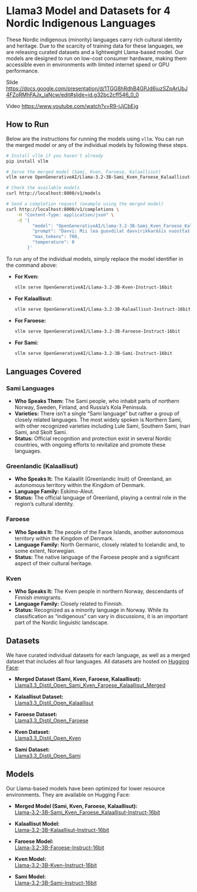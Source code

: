 # Llama3 Model and Datasets for 4 Nordic Indigenous Languages

These Nordic indigenous (minority) languages carry rich cultural identity and heritage. Due to the scarcity of training data for these languages, we are releasing curated datasets and a lightweight Llama-based model. Our models are designed to run on low-cost consumer hardware, making them accessible even in environments with limited internet speed or GPU performance.

Slide
https://docs.google.com/presentation/d/1TGG8hRdhB4GPJd6iuzSZpArUbJ4FZoRMhFAJx_iaNcw/edit#slide=id.g32bc2cff546_0_0

Video
https://www.youtube.com/watch?v=R9-jJjCbEjg

## How to Run

Below are the instructions for running the models using `vllm`. You can run the merged model or any of the individual models by following these steps.

```bash
# Install vllm if you haven't already
pip install vllm

# Serve the merged model (Sami, Kven, Faroese, Kalaallisut)
vllm serve OpenGenerativeAI/Llama-3.2-3B-Sami_Kven_Faroese_Kalaallisut-Instruct-16bit

# Check the available models
curl http://localhost:8000/v1/models

# Send a completion request (example using the merged model)
curl http://localhost:8000/v1/completions \
    -H "Content-Type: application/json" \
    -d '{
          "model": "OpenGenerativeAI/Llama-3.2-3B-Sami_Kven_Faroese_Kalaallisut-Instruct-16bit",
          "prompt": "Davvi: Mii lea guovdilat davvirikkarášis vuosttaš eahket eará sániid numermalaš árvvu, jus galgá vuosttaš sáni.",
          "max_tokens": 700,
          "temperature": 0
        }'

```

To run any of the individual models, simply replace the model identifier in the command above:

-   **For Kven:**
    
    ```bash
    vllm serve OpenGenerativeAI/Llama-3.2-3B-Kven-Instruct-16bit
    
    ```
    
-   **For Kalaallisut:**
    
    ```bash
    vllm serve OpenGenerativeAI/Llama-3.2-3B-Kalaallisut-Instruct-16bit
    
    ```
    
-   **For Faroese:**
    
    ```bash
    vllm serve OpenGenerativeAI/Llama-3.2-3B-Faroese-Instruct-16bit
    
    ```
    
-   **For Sami:**
    
    ```bash
    vllm serve OpenGenerativeAI/Llama-3.2-3B-Sami-Instruct-16bit
    
    ```

## Languages Covered

### Sami Languages
- **Who Speaks Them:** The Sami people, who inhabit parts of northern Norway, Sweden, Finland, and Russia’s Kola Peninsula.
- **Varieties:** There isn’t a single “Sami language” but rather a group of closely related languages. The most widely spoken is Northern Sami, with other recognized varieties including Lule Sami, Southern Sami, Inari Sami, and Skolt Sami.
- **Status:** Official recognition and protection exist in several Nordic countries, with ongoing efforts to revitalize and promote these languages.

### Greenlandic (Kalaallisut)
- **Who Speaks It:** The Kalaallit (Greenlandic Inuit) of Greenland, an autonomous territory within the Kingdom of Denmark.
- **Language Family:** Eskimo-Aleut.
- **Status:** The official language of Greenland, playing a central role in the region’s cultural identity.

### Faroese
- **Who Speaks It:** The people of the Faroe Islands, another autonomous territory within the Kingdom of Denmark.
- **Language Family:** North Germanic, closely related to Icelandic and, to some extent, Norwegian.
- **Status:** The native language of the Faroese people and a significant aspect of their cultural heritage.

### Kven
- **Who Speaks It:** The Kven people in northern Norway, descendants of Finnish immigrants.
- **Language Family:** Closely related to Finnish.
- **Status:** Recognized as a minority language in Norway. While its classification as “indigenous” can vary in discussions, it is an important part of the Nordic linguistic landscape.

## Datasets

We have curated individual datasets for each language, as well as a merged dataset that includes all four languages. All datasets are hosted on [Hugging Face](https://huggingface.co/):

- **Merged Dataset (Sami, Kven, Faroese, Kalaallisut):**  
  [Llama3.3_Distil_Open_Sami_Kven_Faroese_Kalaallisut_Merged](https://huggingface.co/datasets/OpenGenerativeAI/Llama3.3_Distil_Open_Sami_Kven_Faroese_Kalaallisut_Merged)

- **Kalaallisut Dataset:**  
  [Llama3.3_Distil_Open_Kalaallisut](https://huggingface.co/datasets/OpenGenerativeAI/Llama3.3_Distil_Open_Kalaallisut)

- **Faroese Dataset:**  
  [Llama3.3_Distil_Open_Faroese](https://huggingface.co/datasets/OpenGenerativeAI/Llama3.3_Distil_Open_Faroese)

- **Kven Dataset:**  
  [Llama3.3_Distil_Open_Kven](https://huggingface.co/datasets/OpenGenerativeAI/Llama3.3_Distil_Open_Kven)

- **Sami Dataset:**  
  [Llama3.3_Distil_Open_Sami](https://huggingface.co/datasets/OpenGenerativeAI/Llama3.3_Distil_Open_Sami)

## Models

Our Llama-based models have been optimized for lower resource environments. They are available on Hugging Face:

- **Merged Model (Sami, Kven, Faroese, Kalaallisut):**  
  [Llama-3.2-3B-Sami_Kven_Faroese_Kalaallisut-Instruct-16bit](https://huggingface.co/OpenGenerativeAI/Llama-3.2-3B-Sami_Kven_Faroese_Kalaallisut-Instruct-16bit)

- **Kalaallisut Model:**  
  [Llama-3.2-3B-Kalaallisut-Instruct-16bit](https://huggingface.co/OpenGenerativeAI/Llama-3.2-3B-Kalaallisut-Instruct-16bit)

- **Faroese Model:**  
  [Llama-3.2-3B-Faroese-Instruct-16bit](https://huggingface.co/OpenGenerativeAI/Llama-3.2-3B-Faroese-Instruct-16bit)

- **Kven Model:**  
  [Llama-3.2-3B-Kven-Instruct-16bit](https://huggingface.co/OpenGenerativeAI/Llama-3.2-3B-Kven-Instruct-16bit)

- **Sami Model:**  
  [Llama-3.2-3B-Sami-Instruct-16bit](https://huggingface.co/OpenGenerativeAI/Llama-3.2-3B-Sami-Instruct-16bit)

